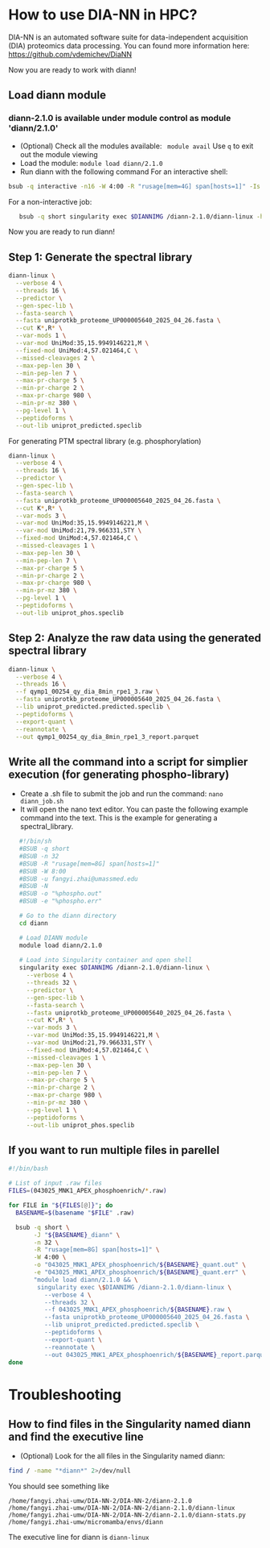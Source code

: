 # How to use DIA-NN in HPC?
DIA-NN is an automated software suite for data-independent acquisition (DIA) proteomics data processing.
You can found more information here: https://github.com/vdemichev/DiaNN

Now you are ready to work with diann!

## Load diann module
### diann-2.1.0 is available under module control as module 'diann/2.1.0'
- (Optional) Check all the modules available: ``` module avail```
Use ```q``` to exit out the module viewing
- Load the module: ```module load diann/2.1.0```
- Run diann with the following command
For an interactive shell:
```bash
bsub -q interactive -n16 -W 4:00 -R "rusage[mem=4G] span[hosts=1]" -Is singularity shell $DIANNIMG /bin/bash
```
For a non-interactive job:
``` bash
   bsub -q short singularity exec $DIANNIMG /diann-2.1.0/diann-linux -h
```

Now you are ready to run diann!

## Step 1: Generate the spectral library
```bash
diann-linux \
  --verbose 4 \
  --threads 16 \
  --predictor \
  --gen-spec-lib \
  --fasta-search \
  --fasta uniprotkb_proteome_UP000005640_2025_04_26.fasta \
  --cut K*,R* \
  --var-mods 1 \
  --var-mod UniMod:35,15.9949146221,M \
  --fixed-mod UniMod:4,57.021464,C \
  --missed-cleavages 2 \
  --max-pep-len 30 \
  --min-pep-len 7 \
  --max-pr-charge 5 \
  --min-pr-charge 2 \
  --max-pr-charge 980 \
  --min-pr-mz 380 \
  --pg-level 1 \
  --peptidoforms \
  --out-lib uniprot_predicted.speclib
```

For generating PTM spectral library (e.g. phosphorylation)
```bash
diann-linux \
  --verbose 4 \
  --threads 16 \
  --predictor \
  --gen-spec-lib \
  --fasta-search \
  --fasta uniprotkb_proteome_UP000005640_2025_04_26.fasta \
  --cut K*,R* \
  --var-mods 3 \
  --var-mod UniMod:35,15.9949146221,M \
  --var-mod UniMod:21,79.966331,STY \
  --fixed-mod UniMod:4,57.021464,C \
  --missed-cleavages 1 \
  --max-pep-len 30 \
  --min-pep-len 7 \
  --max-pr-charge 5 \
  --min-pr-charge 2 \
  --max-pr-charge 980 \
  --min-pr-mz 380 \
  --pg-level 1 \
  --peptidoforms \
  --out-lib uniprot_phos.speclib
```

## Step 2: Analyze the raw data using the generated spectral library
```bash
diann-linux \
  --verbose 4 \
  --threads 16 \
  --f qymp1_00254_qy_dia_8min_rpe1_3.raw \
  --fasta uniprotkb_proteome_UP000005640_2025_04_26.fasta \
  --lib uniprot_predicted.predicted.speclib \
  --peptidoforms \
  --export-quant \
  --reannotate \
  --out qymp1_00254_qy_dia_8min_rpe1_3_report.parquet
```
## Write all the command into a script for simplier execution (for generating phospho-library)
- Create a .sh file to submit the job and run the command: ```nano diann_job.sh```
- It will open the nano text editor. You can paste the following example command into the text. This is the example for generating a spectral_library.
``` bash
   #!/bin/sh
   #BSUB -q short
   #BSUB -n 32
   #BSUB -R "rusage[mem=8G] span[hosts=1]"
   #BSUB -W 8:00
   #BSUB -u fangyi.zhai@umassmed.edu
   #BSUB -N
   #BSUB -o "%phospho.out"
   #BSUB -e "%phospho.err"

   # Go to the diann directory
   cd diann

   # Load DIANN module
   module load diann/2.1.0
   
   # Load into Singularity container and open shell
   singularity exec $DIANNIMG /diann-2.1.0/diann-linux \
     --verbose 4 \
     --threads 32 \
     --predictor \
     --gen-spec-lib \
     --fasta-search \
     --fasta uniprotkb_proteome_UP000005640_2025_04_26.fasta \
     --cut K*,R* \
     --var-mods 3 \
     --var-mod UniMod:35,15.9949146221,M \
     --var-mod UniMod:21,79.966331,STY \
     --fixed-mod UniMod:4,57.021464,C \
     --missed-cleavages 1 \
     --max-pep-len 30 \
     --min-pep-len 7 \
     --max-pr-charge 5 \
     --min-pr-charge 2 \
     --max-pr-charge 980 \
     --min-pr-mz 380 \
     --pg-level 1 \
     --peptidoforms \
     --out-lib uniprot_phos.speclib
```
## If you want to run multiple files in parellel
```bash
#!/bin/bash

# List of input .raw files
FILES=(043025_MNK1_APEX_phosphoenrich/*.raw)

for FILE in "${FILES[@]}"; do
  BASENAME=$(basename "$FILE" .raw)

  bsub -q short \
       -J "${BASENAME}_diann" \
       -n 32 \
       -R "rusage[mem=8G] span[hosts=1]" \
       -W 4:00 \
       -o "043025_MNK1_APEX_phosphoenrich/${BASENAME}_quant.out" \
       -e "043025_MNK1_APEX_phosphoenrich/${BASENAME}_quant.err" \
       "module load diann/2.1.0 && \
        singularity exec \$DIANNIMG /diann-2.1.0/diann-linux \
          --verbose 4 \
          --threads 32 \
          --f 043025_MNK1_APEX_phosphoenrich/${BASENAME}.raw \
          --fasta uniprotkb_proteome_UP000005640_2025_04_26.fasta \
          --lib uniprot_predicted.predicted.speclib \
          --peptidoforms \
          --export-quant \
          --reannotate \
          --out 043025_MNK1_APEX_phosphoenrich/${BASENAME}_report.parquet"
done


```
# Troubleshooting
## How to find files in the Singularity named diann and find the executive line
- (Optional) Look for the all files in the Singularity named diann:
```bash
find / -name "*diann*" 2>/dev/null
```
You should see something like
```
/home/fangyi.zhai-umw/DIA-NN-2/DIA-NN-2/diann-2.1.0
/home/fangyi.zhai-umw/DIA-NN-2/DIA-NN-2/diann-2.1.0/diann-linux
/home/fangyi.zhai-umw/DIA-NN-2/DIA-NN-2/diann-2.1.0/diann-stats.py
/home/fangyi.zhai-umw/micromamba/envs/diann
```
The executive line for diann is ```diann-linux```
